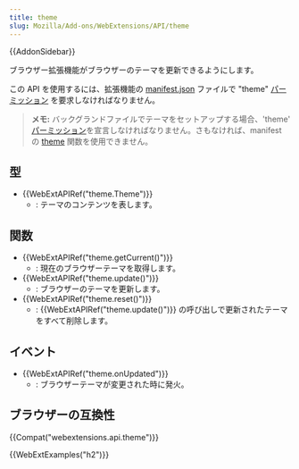 ```yaml
---
title: theme
slug: Mozilla/Add-ons/WebExtensions/API/theme
---
```


{{AddonSidebar}}

ブラウザー拡張機能がブラウザーのテーマを更新できるようにします。

この API を使用するには、拡張機能の [manifest.json](/ja/docs/Mozilla/Add-ons/WebExtensions/manifest.json) ファイルで "theme" [パーミッション](/ja/docs/Mozilla/Add-ons/WebExtensions/manifest.json/permissions) を要求しなければなりません。

> **メモ:** バックグランドファイルでテーマをセットアップする場合、'theme' [パーミッション](/ja/docs/Mozilla/Add-ons/WebExtensions/manifest.json/permissions)を宣言しなければなりません。さもなければ、manifest の [theme](/ja/Add-ons/WebExtensions/manifest.json/theme) 関数を使用できません。

## 型

- {{WebExtAPIRef("theme.Theme")}}
  - : テーマのコンテンツを表します。

## 関数

- {{WebExtAPIRef("theme.getCurrent()")}}
  - : 現在のブラウザーテーマを取得します。
- {{WebExtAPIRef("theme.update()")}}
  - : ブラウザーのテーマを更新します。
- {{WebExtAPIRef("theme.reset()")}}
  - : {{WebExtAPIRef("theme.update()")}} の呼び出しで更新されたテーマをすべて削除します。

## イベント

- {{WebExtAPIRef("theme.onUpdated")}}
  - : ブラウザーテーマが変更された時に発火。

## ブラウザーの互換性

{{Compat("webextensions.api.theme")}}

{{WebExtExamples("h2")}}
